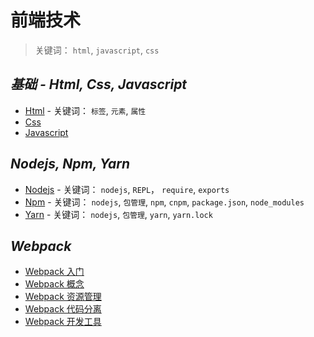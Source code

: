 # 前端技术

> 关键词： `html`, `javascript`, `css`

## _基础 - Html, Css, Javascript_

- [Html](base/html.md) - 关键词： `标签`, `元素`, `属性`
- [Css](base/css.md)
- [Javascript](base/js.md)

## _Nodejs, Npm, Yarn_

- [Nodejs](nodejs/nodejs.md) - 关键词： `nodejs`, `REPL`， `require`, `exports`
- [Npm](nodejs/npm.md) - 关键词： `nodejs`, `包管理`, `npm`, `cnpm`, `package.json`, `node_modules`
- [Yarn](nodejs/yarn.md) - 关键词： `nodejs`, `包管理`, `yarn`, `yarn.lock`

## _Webpack_

- [Webpack 入门](webpack/webpack.md)
- [Webpack 概念](webpack/concept.md)
- [Webpack 资源管理](webpack/asset-management.md)
- [Webpack 代码分离](webpack/code-splitting.md)
- [Webpack 开发工具](webpack/development.md)
